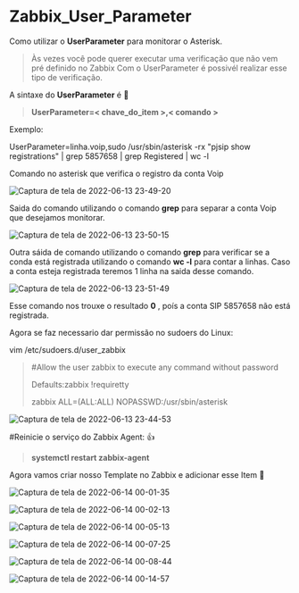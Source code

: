 
# Zabbix_User_Parameter
Como utilizar o **UserParameter** para monitorar o Asterisk.
> Às vezes você pode querer executar uma verificação  que não vem pré definido no Zabbix
> Com o UserParameter é possivél realizar esse tipo de verificação.



A sintaxe do **UserParameter** é  :eyes:


> **UserParameter=< chave_do_item >,< comando >**
>  
> 
  Exemplo:
  
  UserParameter=linha.voip,sudo /usr/sbin/asterisk -rx "pjsip show registrations" | grep 5857658 | grep Registered | wc -l
  
  Comando no asterisk que verifica o registro da conta Voip
  
  ![Captura de tela de 2022-06-13 23-49-20](https://user-images.githubusercontent.com/102430464/173483024-f7f47b01-a261-47b1-b69f-616ff9dfe8aa.png)
  
  Saida do comando utilizando o comando **grep** para separar a conta Voip que desejamos monitorar. 
  
  ![Captura de tela de 2022-06-13 23-50-15](https://user-images.githubusercontent.com/102430464/173483121-55c7ca12-8166-4bd4-a9e2-b92fc71f730d.png)
  
  Outra sáida de comando utilizando o comando **grep** para verificar se a conda está registrada  utilizando o comando **wc -l** para contar a linhas.
  Caso a conta esteja registrada teremos 1 linha na saida desse comando.
  
  ![Captura de tela de 2022-06-13 23-51-49](https://user-images.githubusercontent.com/102430464/173483327-bc015137-8a9d-4622-8caa-cba616514876.png)


  Esse comando nos trouxe o resultado **0** , poís a conta SIP 5857658 não está registrada.
  
  
  


Agora se faz necessario dar permissão no sudoers do Linux:


vim /etc/sudoers.d/user_zabbix


> #Allow the user zabbix to execute any command without password
> 
> Defaults:zabbix !requiretty
> 
> zabbix  ALL=(ALL:ALL) NOPASSWD:/usr/sbin/asterisk

![Captura de tela de 2022-06-13 23-44-53](https://user-images.githubusercontent.com/102430464/173482560-9487a7e3-2bf0-43df-8125-86d5f5570396.png)

 #Reinicie o serviço do Zabbix Agent: :+1: 
> **systemctl restart zabbix-agent**


Agora vamos criar nosso Template  no Zabbix e adicionar esse Item   :clap:


![Captura de tela de 2022-06-14 00-01-35](https://user-images.githubusercontent.com/102430464/173484639-6a3cbfa2-2f9c-4741-a8a5-73d93dccd5a5.png)

![Captura de tela de 2022-06-14 00-02-13](https://user-images.githubusercontent.com/102430464/173484660-1966cdff-ec62-4773-9d1d-4bfd28aeeb74.png)

![Captura de tela de 2022-06-14 00-05-13](https://user-images.githubusercontent.com/102430464/173484888-52432fa5-9053-421e-935f-c78e1de9d358.png)


![Captura de tela de 2022-06-14 00-07-25](https://user-images.githubusercontent.com/102430464/173485202-758961e3-693f-408b-bfb0-64375555708d.png)

![Captura de tela de 2022-06-14 00-08-44](https://user-images.githubusercontent.com/102430464/173485318-e2a1fc9f-26ef-4586-8174-46bfca65648d.png)

![Captura de tela de 2022-06-14 00-14-57](https://user-images.githubusercontent.com/102430464/173485931-24005c53-9177-45fa-aace-2fd7f7c0b9c3.png)








